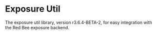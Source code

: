 # Exposure Util

The exposure util library, version r3.6.4-BETA-2, for easy integration with the Red Bee exposure backend.